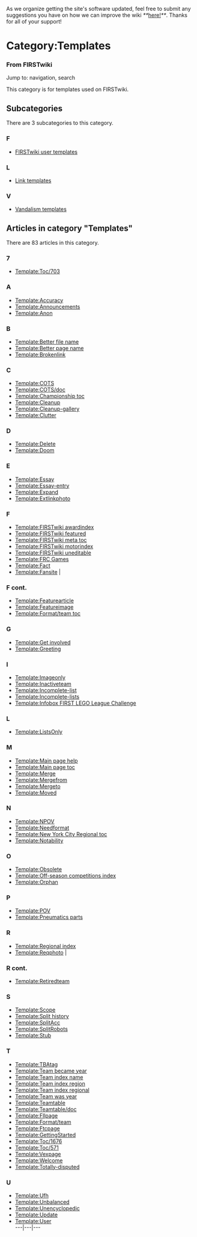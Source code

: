As we organize getting the site's software updated, feel free to submit any
suggestions you have on how we can improve the wiki
_**_[here!](/index.php/User:Hallry/Suggestions "User:Hallry/Suggestions"
)_**_. Thanks for all of your support!

# Category:Templates

### From FIRSTwiki

Jump to: navigation, search

This category is for templates used on FIRSTwiki.

  

## Subcategories

There are 3 subcategories to this category.

### F

  * [FIRSTwiki user templates](/index.php/Category:FIRSTwiki_user_templates "Category:FIRSTwiki user templates" )

### L

  * [Link templates](/index.php/Category:Link_templates "Category:Link templates" )

### V

  * [Vandalism templates](/index.php/Category:Vandalism_templates "Category:Vandalism templates" )

## Articles in category "Templates"

There are 83 articles in this category.

### 7

  * [Template:Toc/703](/index.php/Template:Toc/703 "Template:Toc/703" )

### A

  * [Template:Accuracy](/index.php/Template:Accuracy "Template:Accuracy" )
  * [Template:Announcements](/index.php/Template:Announcements "Template:Announcements" )
  * [Template:Anon](/index.php/Template:Anon "Template:Anon" )

### B

  * [Template:Better file name](/index.php/Template:Better_file_name "Template:Better file name" )
  * [Template:Better page name](/index.php/Template:Better_page_name "Template:Better page name" )
  * [Template:Brokenlink](/index.php/Template:Brokenlink "Template:Brokenlink" )

### C

  * [Template:COTS](/index.php/Template:COTS "Template:COTS" )
  * [Template:COTS/doc](/index.php/Template:COTS/doc "Template:COTS/doc" )
  * [Template:Championship toc](/index.php/Template:Championship_toc "Template:Championship toc" )
  * [Template:Cleanup](/index.php/Template:Cleanup "Template:Cleanup" )
  * [Template:Cleanup-gallery](/index.php/Template:Cleanup-gallery "Template:Cleanup-gallery" )
  * [Template:Clutter](/index.php/Template:Clutter "Template:Clutter" )

### D

  * [Template:Delete](/index.php/Template:Delete "Template:Delete" )
  * [Template:Doom](/index.php/Template:Doom "Template:Doom" )

### E

  * [Template:Essay](/index.php/Template:Essay "Template:Essay" )
  * [Template:Essay-entry](/index.php/Template:Essay-entry "Template:Essay-entry" )
  * [Template:Expand](/index.php/Template:Expand "Template:Expand" )
  * [Template:Extlinkphoto](/index.php/Template:Extlinkphoto "Template:Extlinkphoto" )

### F

  * [Template:FIRSTwiki awardindex](/index.php/Template:FIRSTwiki_awardindex "Template:FIRSTwiki awardindex" )
  * [Template:FIRSTwiki featured](/index.php/Template:FIRSTwiki_featured "Template:FIRSTwiki featured" )
  * [Template:FIRSTwiki meta toc](/index.php/Template:FIRSTwiki_meta_toc "Template:FIRSTwiki meta toc" )
  * [Template:FIRSTwiki motorindex](/index.php/Template:FIRSTwiki_motorindex "Template:FIRSTwiki motorindex" )
  * [Template:FIRSTwiki uneditable](/index.php/Template:FIRSTwiki_uneditable "Template:FIRSTwiki uneditable" )
  * [Template:FRC Games](/index.php/Template:FRC_Games "Template:FRC Games" )
  * [Template:Fact](/index.php/Template:Fact "Template:Fact" )
  * [Template:Fansite](/index.php/Template:Fansite "Template:Fansite" )
|

### F cont.

  * [Template:Featurearticle](/index.php/Template:Featurearticle "Template:Featurearticle" )
  * [Template:Featureimage](/index.php/Template:Featureimage "Template:Featureimage" )
  * [Template:Format/team toc](/index.php/Template:Format/team_toc "Template:Format/team toc" )

### G

  * [Template:Get involved](/index.php/Template:Get_involved "Template:Get involved" )
  * [Template:Greeting](/index.php/Template:Greeting "Template:Greeting" )

### I

  * [Template:Imageonly](/index.php/Template:Imageonly "Template:Imageonly" )
  * [Template:Inactiveteam](/index.php/Template:Inactiveteam "Template:Inactiveteam" )
  * [Template:Incomplete-list](/index.php/Template:Incomplete-list "Template:Incomplete-list" )
  * [Template:Incomplete-lists](/index.php/Template:Incomplete-lists "Template:Incomplete-lists" )
  * [Template:Infobox FIRST LEGO League Challenge](/index.php/Template:Infobox_FIRST_LEGO_League_Challenge "Template:Infobox FIRST LEGO League Challenge" )

### L

  * [Template:ListsOnly](/index.php/Template:ListsOnly "Template:ListsOnly" )

### M

  * [Template:Main page help](/index.php/Template:Main_page_help "Template:Main page help" )
  * [Template:Main page toc](/index.php/Template:Main_page_toc "Template:Main page toc" )
  * [Template:Merge](/index.php/Template:Merge "Template:Merge" )
  * [Template:Mergefrom](/index.php/Template:Mergefrom "Template:Mergefrom" )
  * [Template:Mergeto](/index.php/Template:Mergeto "Template:Mergeto" )
  * [Template:Moved](/index.php/Template:Moved "Template:Moved" )

### N

  * [Template:NPOV](/index.php/Template:NPOV "Template:NPOV" )
  * [Template:Needformat](/index.php/Template:Needformat "Template:Needformat" )
  * [Template:New York City Regional toc](/index.php/Template:New_York_City_Regional_toc "Template:New York City Regional toc" )
  * [Template:Notability](/index.php/Template:Notability "Template:Notability" )

### O

  * [Template:Obsolete](/index.php/Template:Obsolete "Template:Obsolete" )
  * [Template:Off-season competitions index](/index.php/Template:Off-season_competitions_index "Template:Off-season competitions index" )
  * [Template:Orphan](/index.php/Template:Orphan "Template:Orphan" )

### P

  * [Template:POV](/index.php/Template:POV "Template:POV" )
  * [Template:Pneumatics parts](/index.php/Template:Pneumatics_parts "Template:Pneumatics parts" )

### R

  * [Template:Regional index](/index.php/Template:Regional_index "Template:Regional index" )
  * [Template:Reqphoto](/index.php/Template:Reqphoto "Template:Reqphoto" )
|

### R cont.

  * [Template:Retiredteam](/index.php/Template:Retiredteam "Template:Retiredteam" )

### S

  * [Template:Scope](/index.php/Template:Scope "Template:Scope" )
  * [Template:Split history](/index.php/Template:Split_history "Template:Split history" )
  * [Template:SplitAcc](/index.php/Template:SplitAcc "Template:SplitAcc" )
  * [Template:SplitRobots](/index.php/Template:SplitRobots "Template:SplitRobots" )
  * [Template:Stub](/index.php/Template:Stub "Template:Stub" )

### T

  * [Template:TBAtag](/index.php/Template:TBAtag "Template:TBAtag" )
  * [Template:Team became year](/index.php/Template:Team_became_year "Template:Team became year" )
  * [Template:Team index name](/index.php/Template:Team_index_name "Template:Team index name" )
  * [Template:Team index region](/index.php/Template:Team_index_region "Template:Team index region" )
  * [Template:Team index regional](/index.php/Template:Team_index_regional "Template:Team index regional" )
  * [Template:Team was year](/index.php/Template:Team_was_year "Template:Team was year" )
  * [Template:Teamtable](/index.php/Template:Teamtable "Template:Teamtable" )
  * [Template:Teamtable/doc](/index.php/Template:Teamtable/doc "Template:Teamtable/doc" )
  * [Template:Fllpage](/index.php/Template:Fllpage "Template:Fllpage" )
  * [Template:Format/team](/index.php/Template:Format/team "Template:Format/team" )
  * [Template:Ftcpage](/index.php/Template:Ftcpage "Template:Ftcpage" )
  * [Template:GettingStarted](/index.php/Template:GettingStarted "Template:GettingStarted" )
  * [Template:Toc/1676](/index.php/Template:Toc/1676 "Template:Toc/1676" )
  * [Template:Toc/571](/index.php/Template:Toc/571 "Template:Toc/571" )
  * [Template:Vexpage](/index.php/Template:Vexpage "Template:Vexpage" )
  * [Template:Welcome](/index.php/Template:Welcome "Template:Welcome" )
  * [Template:Totally-disputed](/index.php/Template:Totally-disputed "Template:Totally-disputed" )

### U

  * [Template:Ufh](/index.php/Template:Ufh "Template:Ufh" )
  * [Template:Unbalanced](/index.php/Template:Unbalanced "Template:Unbalanced" )
  * [Template:Unencyclopedic](/index.php/Template:Unencyclopedic "Template:Unencyclopedic" )
  * [Template:Update](/index.php/Template:Update "Template:Update" )
  * [Template:User](/index.php/Template:User "Template:User" )  
---|---|---  
  
